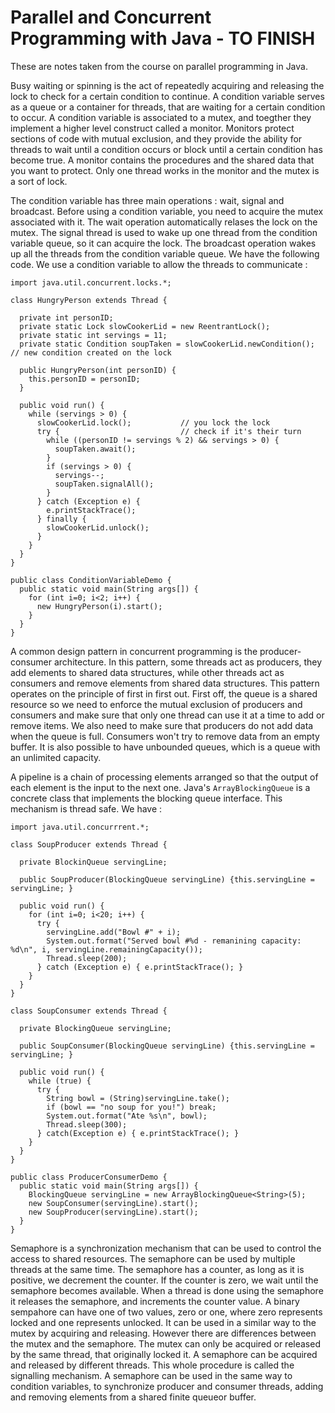 # Parallel and Concurrent Programming with Java - TO FINISH

These are notes taken from the course on parallel programming in Java.

Busy waiting or spinning is the act of repeatedly acquiring and releasing the lock to check for a certain condition to continue. A condition variable serves as a queue or a container for threads, that are waiting for a certain condition to occur. A condition variable is associated to a mutex, and toegther they implement a higher level construct called a monitor. Monitors protect sections of code with mutual exclusion, and they provide the ability for threads to wait until a condition occurs or block until a certain condition has become true. A monitor contains the procedures and the shared data that you want to protect. Only one thread works in the monitor and the mutex is a sort of lock.

The condition variable has three main operations : wait, signal and broadcast. Before using a condition variable, you need to acquire the mutex associated with it. The wait operation automatically relases the lock on the mutex. The signal thread is used to wake up one thread from the condition variable queue, so it can acquire the lock. The broadcast operation wakes up all the threads from the condition variable queue. We have the following code. We use a condition variable to allow the threads to communicate : 

```
import java.util.concurrent.locks.*;

class HungryPerson extends Thread {
  
  private int personID;
  private static Lock slowCookerLid = new ReentrantLock();
  private static int servings = 11;
  private static Condition soupTaken = slowCookerLid.newCondition();  // new condition created on the lock
  
  public HungryPerson(int personID) {
    this.personID = personID;
  }
  
  public void run() {
    while (servings > 0) {
      slowCookerLid.lock();           // you lock the lock
      try {                           // check if it's their turn
        while ((personID != servings % 2) && servings > 0) {
          soupTaken.await();
        }
        if (servings > 0) {
          servings--;
          soupTaken.signalAll();
        }
      } catch (Exception e) {
        e.printStackTrace();
      } finally {
        slowCookerLid.unlock();
      }
    }
  }
}

public class ConditionVariableDemo {
  public static void main(String args[]) {
    for (int i=0; i<2; i++) {
      new HungryPerson(i).start();
    }
  }
}
```
A common design pattern in concurrent programming is the producer-consumer architecture. In this pattern, some threads act as producers, they add elements to shared data structures, while other threads act as consumers and remove elements from shared data structures. This pattern operates on the principle of first in first out. First off, the queue is a shared resource so we need to enforce the mutual exclusion of producers and consumers and make sure that only one thread can use it at a time to add or remove items. We also need to make sure that producers do not add data when the queue is full. Consumers won't try to remove data from an empty buffer. It is also possible to have unbounded queues, which is a queue with an unlimited capacity.

A pipeline is a chain of processing elements arranged so that the output of each element is the input to the next one. Java's `ArrayBlockingQueue` is a concrete class that implements the blocking queue interface. This mechanism is thread safe. We have :

```
import java.util.concurrrent.*;

class SoupProducer extends Thread {
  
  private BlockinQueue servingLine;
  
  public SoupProducer(BlockingQueue servingLine) {this.servingLine = servingLine; }
  
  public void run() {
    for (int i=0; i<20; i++) {
      try {
        servingLine.add("Bowl #" + i);
        System.out.format("Served bowl #%d - remanining capacity: %d\n", i, servingLine.remainingCapacity());
        Thread.sleep(200);
      } catch (Exception e) { e.printStackTrace(); }
    }
  }
}

class SoupConsumer extends Thread {
  
  private BlockingQueue servingLine;
  
  public SoupConsumer(BlockingQueue servingLine) {this.servingLine = servingLine; }
  
  public void run() {
    while (true) {
      try {
        String bowl = (String)servingLine.take();
        if (bowl == "no soup for you!") break;
        System.out.format("Ate %s\n", bowl);
        Thread.sleep(300);
      } catch(Exception e) { e.printStackTrace(); }
    }
  }
}

public class ProducerConsumerDemo {
  public static void main(String args[]) {
    BlockingQueue servingLine = new ArrayBlockingQueue<String>(5);
    new SoupConsumer(servingLine).start();
    new SoupProducer(servingLine).start();
  }
} 
```
Semaphore is a synchronization mechanism that can be used to control the access to shared resources. The semaphore can be used by multiple threads at the same time. The semaphore has a counter, as long as it is positive, we decrement the counter. If the counter is zero, we wait until the semaphore becomes available. When a thread is done using the semaphore it releases the semaphore, and increments the counter value. A binary sempahore can have one of two values, zero or one, where zero represents locked and one represents unlocked. It can be used in a similar way to the mutex by acquiring and releasing. However there are differences between the mutex and the semaphore. The mutex can only be acquired or released by the same thread, that originally locked it. A semaphore can be acquired and released by different threads. This whole procedure is called the signalling mechanism. A semaphore can be used in the same way to condition variables, to synchronize producer and consumer threads, adding and removing elements from a shared finite queueor buffer. 
